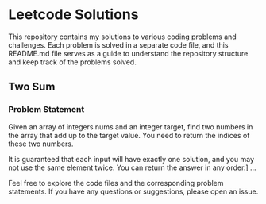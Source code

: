 # Leetcode Solutions

This repository contains my solutions to various coding problems and challenges. Each problem is solved in a separate code file, and this README.md file serves as a guide to understand the repository structure and keep track of the problems solved.

## Two Sum <!-- [LeetCode](https://leetcode.com/problems/two-sum/) -->

### Problem Statement

Given an array of integers nums and an integer target, find two numbers in the array that add up to the target value. You need to return the indices of these two numbers.

It is guaranteed that each input will have exactly one solution, and you may not use the same element twice. You can return the answer in any order.]
   ...

Feel free to explore the code files and the corresponding problem statements. If you have any questions or suggestions, please open an issue.
